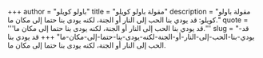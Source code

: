 +++
author = "باولو كويلو"
title = "مقولة باولو كويلو"
description = "مقولة باولو كويلو: قد يودي بنا الحب إلى النار أو الجنة، لكنه يودى بنا حتما إلى مكان ما."
quote = '''قد يودي بنا الحب إلى النار أو الجنة، لكنه يودى بنا حتما إلى مكان ما.'''
slug = "قد-يودي-بنا-الحب-إلى-النار-أو-الجنة-لكنه-يودى-بنا-حتما-إلى-مكان-ما"
+++
قد يودي بنا الحب إلى النار أو الجنة، لكنه يودى بنا حتما إلى مكان ما.
